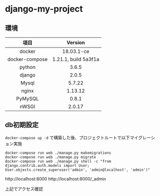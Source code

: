 # django-my-project

## 環境
| 項目 | Version |
|:---:|:---:|
|docker|18.03.1-ce|
|docker-compose|1.21.1, build 5a3f1a|
|python|3.6.5|
|django|2.0.5|
|Mysql|5.7.22|
|nginx|1.13.12|
|PyMySQL|0.8.1|
|nWSGI|2.0.17|

## db初期設定
`docker-compose up -d` で構築した後、プロジェクトルートで以下マイグレーション実施

```
docker-compose run web ./manage.py makemigrations
docker-compose run web ./manage.py migrate
docker-compose run web ./manage.py shell -c "from django.contrib.auth.models import User; User.objects.create_superuser('admin', 'admin@localhost', 'admin')"
```

http://localhost:8000
http://localhost:8000/_admin

上記でアクセス確認

